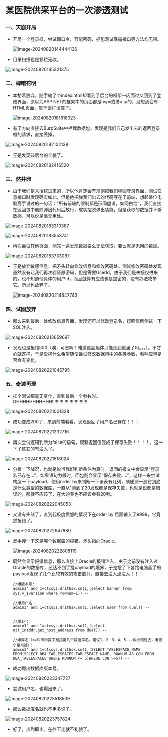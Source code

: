 # 某医院供采平台的一次渗透测试

### 一、天崩开局

- 开局一个登录框，尝试弱口令、万能密码、抓包测试暴露接口等方法均无果。

  ![image-20240820144444136](https://hecker-typora.oss-cn-shanghai.aliyuncs.com/image-20240820144444136.png)

- 目录扫描也是颗粒无收。

![image-20240820145321375](https://hecker-typora.oss-cn-shanghai.aliyuncs.com/image-20240820145321375.png)

### 二、柳暗花明

- 本想着放弃，随手输了个index.html却看到了后台的框架一闪而过又回到了登陆界面，原以为ASP.NET的框架中的页面都是aspx或者asp的，没想到会有HTML页面，属于误打误撞了。

  ![image-20240820181818323](https://hecker-typora.oss-cn-shanghai.aliyuncs.com/image-20240820181818323.png)

- 有了方向直接去BurpSuite中拦截数据包，发现是我们自己发出去的返回登录框的请求，直接丢掉。

![image-20240820182102138](https://hecker-typora.oss-cn-shanghai.aliyuncs.com/image-20240820182102138.png)

- 于是发现该后台的全貌了。

![image-20240820182416520](https://hecker-typora.oss-cn-shanghai.aliyuncs.com/image-20240820182416520.png)

### 三、然并卵

- 由于我们是未授权进来的，所以他肯定会有规则把我们弹回登录界面，测试任意接口时发现确实如此，但是他把弹我们出去的代码写在了前端，想起某位电脑高手说过的一句话："所有前端的限制都是形同虚设，如同白给"，我们直接在返回包中删除弹出代码后放行，成功摆脱弹出功能，但是获取的数据并不够敏感，可以说是毫无用处。

![image-20240820183310387](https://hecker-typora.oss-cn-shanghai.aliyuncs.com/image-20240820183310387.png)

![image-20240820183553741](https://hecker-typora.oss-cn-shanghai.aliyuncs.com/image-20240820183553741.png)

- 再次尝试其他页面，测完一遍发现数据要么无法获取，要么就是无用的数据。

![image-20240820183733087](https://hecker-typora.oss-cn-shanghai.aliyuncs.com/image-20240820183733087.png)

- 于是放弃敏感信息，把矛头转向修改信息和修改密码处。测试修改密码处发现虽然没有让我们再次验证原密码，但是需要UserId，由于我们是未授权进来的，也不知道他具体的用户id，而且就算有应该也是加密的，没有办法枚举它。所以也放弃了。

  ![image-20240820214647743](https://hecker-typora.oss-cn-shanghai.aliyuncs.com/image-20240820214647743.png)

### 四、试图放弃

- 那么来到最后一处修改信息界面，发现还可以修改登录名，按照惯例测试一下SQL注入。

![image-20240820213659697](https://hecker-typora.oss-cn-shanghai.aliyuncs.com/image-20240820213659697.png)

- 发现也是报错500（唉，可恶啊！难道这副躯体只能走到这里了吗。。。）。不甘心就这样，于是没抱什么希望随便尝试修改数据包中的各类参数，看响应包是否会有变化。

![image-20240820221045795](https://hecker-typora.oss-cn-shanghai.aliyuncs.com/image-20240820221045795.png)

### 五、奇迹再现

- 挨个测试都毫无变化，直到最后一个参数时。OHHHHHHHHHHH!!!!!!!!!!!!!!!!!!!!!!!!!!!!

![image-20240820221001328](https://hecker-typora.oss-cn-shanghai.aliyuncs.com/image-20240820221001328.png)

- 成功变成200了，来到前端看看，发现返回了用户名已存在！！！

![image-20240820221232716](https://hecker-typora.oss-cn-shanghai.aliyuncs.com/image-20240820221232716.png)

- 再次尝试逻辑判断为false的语句，观察返回值变成了保存失败！！！！，这一下子铁铁的有注入了。

![image-20240820221518024](https://hecker-typora.oss-cn-shanghai.aliyuncs.com/image-20240820221518024.png)

- 分析一下战况，也就是说当我们判断条件为真时，返回的报文中会显示“登录名已存在...”，如果语句为假时，回包则会显示“保存失败.....”，这样一来尝试构造一下payload，使用order by来判断一下该表有几列，顺便测一测它到底是什么类型的数据库，一直从1测到了20发现都是保存失败，也就是说都是错误的，那就不应该了，在大的表也不应该会有20列。

![image-20240820222045053](https://hecker-typora.oss-cn-shanghai.aliyuncs.com/image-20240820222045053.png)

- 又没有头绪了，直到我极度愤怒的情况下在order by 后面输入了9999，它竟然报错了。

![image-20240820222647680](https://hecker-typora.oss-cn-shanghai.aliyuncs.com/image-20240820222647680.png)

- 反手搜一下这是哪个数据库的报错，矛头指向Oracle。

  ![image-20240820222808119](https://hecker-typora.oss-cn-shanghai.aliyuncs.com/image-20240820222808119.png)

- 既然会显示报错信息，那么直接上Oracle的报错注入，由于之前没有注入过Oracle的数据库，还达不到手搓payload的境界，于是搜了下各路电脑高手的payload发现了几个比较有效的攻击载荷，直接去注入点注入！！！

  ```
  //爆版本号:
  admin3' and 1=ctxsys.drithsx.sn(1,(select banner from sys.v_$version where rownum=1)) --
  
  //爆用户名：
  admin3' and 1=ctxsys.drithsx.sn(1,(select user from dual)) --
  
  
  //爆IP：
  admin3' and 1=ctxsys.drithsx.sn(1,(select utl_inaddr.get_host_address from dual)) -- 
  
  //爆库名（<=后面的数字是指第几个数据库名，建议1，2，3，4，5...依次测过去，看哪个最可疑）：
  admin3' and 1=ctxsys.drithsx.sn(1,(SELECT TABLESPACE_NAME FROM(SELECT DBA_TABLESPACES.TABLESPACE_NAME, ROWNUM AS CON FROM DBA_TABLESPACES WHERE ROWNUM <= 5)WHERE CON >=5)) -- 
  ```

- 成功爆出数据库版本号。

![image-20240820223347727](https://hecker-typora.oss-cn-shanghai.aliyuncs.com/image-20240820223347727.png)

- 尝试用户名，也爆出来了。

![image-20240820223518509](https://hecker-typora.oss-cn-shanghai.aliyuncs.com/image-20240820223518509.png)

- 那么数据库名就也不用多说了。

![image-20240820223757824](https://hecker-typora.oss-cn-shanghai.aliyuncs.com/image-20240820223757824.png)

- 好了，点到即止。在往下走就不礼貌了。

